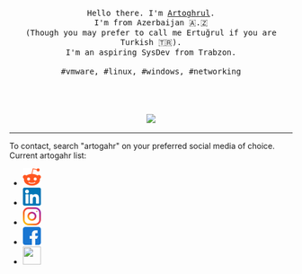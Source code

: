 <p align="center">
  <br>
  <br>
  <br>
  <samp>Hello there. I'm <a href="linkedin.com/in/artogahr">Artoghrul</a>.<br>I'm from Azerbaijan 🇦.🇿<br>(Though you may prefer to call me Ertuğrul if you are Turkish 🇹🇷).<br> I'm an aspiring SysDev from Trabzon.<br><br>#vmware, #linux, #windows, #networking</samp>
  <br>
  <br>
  <br>
  <br>
  <br>
  <img src="https://media1.tenor.com/images/4e179b80071a7b76f3dc467e2fa5038d/tenor.gif?itemid=7542463"/>
</p>

------------

To contact, search "artogahr" on your preferred social media of choice.
<br>Current artogahr list: 
<ul>
<li>	<img title="Reddit" src="https://raw.githubusercontent.com/artogahr/artogahr/master/assets/reddit1.png" width="32" height="32" />
<li>	<img title="Linkedin" src="https://raw.githubusercontent.com/artogahr/artogahr/master/assets/linkedin.png" width="32" height="32" />
<li>	<img title="Instagram" src="https://raw.githubusercontent.com/artogahr/artogahr/master/assets/instagram.png" width="32" height="32" />
<li>	<img title="Facebook" src="https://raw.githubusercontent.com/artogahr/artogahr/master/assets/facebook.png" width="32" height="32" />
<li>	<img title="" src="https://raw.githubusercontent.com/artogahr/artogahr/master/assets/.png" width="32" height="32" />
</ul>